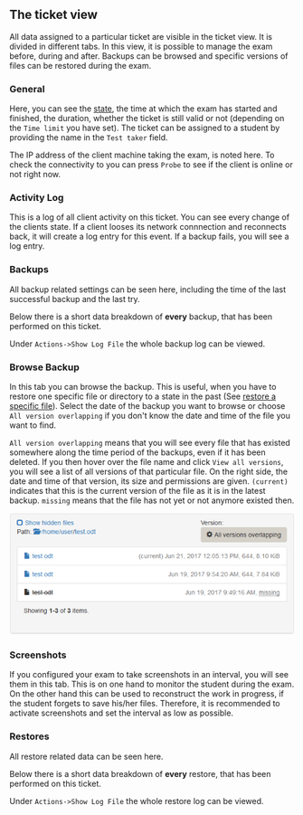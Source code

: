 ## The ticket view

All data assigned to a particular ticket are visible in the ticket view. It is divided in different tabs. In this view, it is possible to manage the exam before, during and after. Backups can be browsed and specific versions of files can be restored during the exam.

### General

Here, you can see the [state](ticket-states.md),  the time at which the exam has started and finished, the duration, whether the ticket is still valid or not (depending on the `Time limit` you have set). The ticket can be assigned to a student by providing the name in the `Test taker` field.

The IP address of the client machine taking the exam, is noted here. To check the connectivity to you can press `Probe` to see if the client is online or not right now.

### Activity Log

This is a log of all client activity on this ticket. You can see every change of the clients state. If a client looses its network connnection and reconnects back, it will create a log entry for this event. If a backup fails, you will see a log entry.

### Backups

All backup related settings can be seen here, including the time of the last successful backup and the last try.

Below there is a short data breakdown of **every** backup, that has been performed on this ticket.

Under `Actions->Show Log File` the whole backup log can be viewed.

### Browse Backup

In this tab you can browse the backup. This is useful, when you have to restore one specific file or directory to a state in the past (See [restore a specific file](restore-specific-file.md)). Select the date of the backup you want to browse or choose `All version overlapping` if you don't know the date and time of the file you want to find.

`All version overlapping` means that you will see every file that has existed somewhere along the time period of the backups, even if it has been deleted. If you then hover over the file name and click `View all versions`, you will see a list of all versions of that particular file. On the right side, the date and time of that version, its size and permissions are given. `(current)` indicates that this is the current version of the file as it is in the latest backup. `missing` means that the file has not yet or not anymore existed then.

![Backup browse](img/backup-browse.png)

### Screenshots

If you configured your exam to take screenshots in an interval, you will see them in this tab. This is on one hand to monitor the student during the exam. On the other hand this can be used to reconstruct the work in progress, if the student forgets to save his/her files. Therefore, it is recommended to activate screenshots and set the interval as low as possible.

### Restores

All restore related data can be seen here.

Below there is a short data breakdown of **every** restore, that has been performed on this ticket.

Under `Actions->Show Log File` the whole restore log can be viewed.
